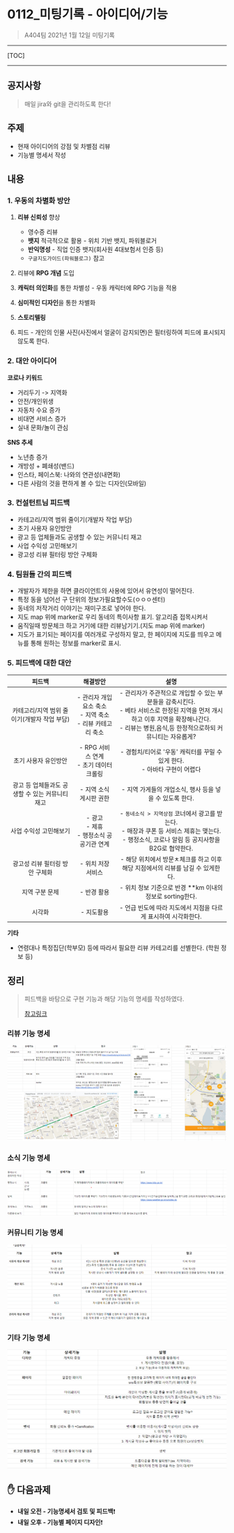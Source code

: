 # 0112_미팅기록 - 아이디어/기능

> A404팀 2021년 1월 12일 미팅기록

---

[TOC]

---



## 공지사항

> 매일 jira와 git을 관리하도록 한다!



## 주제

- 현재 아이디어의 강점 및 차별점 리뷰
- 기능별 명세서 작성



## 내용

### 1. 우동의 차별화 방안

1. **리뷰 신뢰성** 향상
   - 영수증 리뷰
   - **뱃지** 적극적으로 활용 - 위치 기반 뱃지, 파워블로거
   - **반익명성** - 직업 인증 뱃지(회사원 4대보험서 인증 등)
   - `구글지도가이드(파워블로그)` 참고

2. 리뷰에 **RPG 개념** 도입
3. **캐릭터 의인화**를 통한 차별성 - 우동 캐릭터에 RPG 기능을 적용
4. **심미적인 디자인**을 통한 차별화
5. **스토리텔링**
6. 피드 - 개인의 인물 사진(사진에서 얼굴이 감지되면)은 필터링하여 피드에 표시되지 않도록 한다.



### 2. 대안 아이디어

**코로나 키워드**

- 거리두기 -> 지역화
- 안전/개인위생
- 자동차 수요 증가
- 비대면 서비스 증가
- 실내 문화/놀이 관심



**SNS 추세**

- 노년층 증가
- 개방성 + 폐쇄성(밴드)
- 인스타, 페이스북: 나와의 연관성(내면화)
- 다른 사람의 것을 편하게 볼 수 있는 디자인(모바일)



### 3. 컨설턴트님 피드백

- 카테고리/지역 범위 줄이기(개발자 작업 부담)
- 초기 사용자 유인방안
- 광고 등 업체들과도 공생할 수 있는 커뮤니티 재고
- 사업 수익성 고민해보기
- 광고성 리뷰 필터링 방안 구체화



### 4. 팀원들 간의 피드백

- 개발자가 제한을 하면 클라이언트의 사용에 있어서 유연성이 떨어진다.
- 특정 동을 넘어선 구 단위의 정보가필요할수도(ㅇㅇㅇ센터)
- 동네의 저작거리 이야기는 재미구조로 넣어야 한다.
- 지도 map 위에 marker로 우리 동네의 특이사항 표기. 알고리즘 접목시켜서
- 움직일때 방문체크 하고 거기에 대한 리뷰남기기.(지도 map 위에 marker)
- 지도가 표기되는 페이지를 여러개로 구성하지 말고, 한 페이지에 지도를 띄우고 메뉴를 통해 원하는 정보를 marker로 표시.



### 5. 피드백에 대한 대안

|                     피드백                      |                           해결방안                           |                             설명                             |
| :---------------------------------------------: | :----------------------------------------------------------: | :----------------------------------------------------------: |
|   카테고리/지역 범위 줄이기(개발자 작업 부담)   | - 관리자 개입 요소 축소<br />- 지역 축소<br />- 리뷰 카테고리 축소 | - 관리자가 주관적으로 개입할 수 있는 부분들을 감축시킨다.<br />- 베타 서비스로 한정된 지역을 먼저 개시하고 이후 지역을 확장해나간다.<br />- 리뷰는 병원,음식,등 한정적으로하되 커뮤니티는 자유롭게? |
|              초기 사용자 유인방안               |         - RPG 서비스 연계<br />- 초기 데이터 크롤링          | - 경험치/티어로 '우동' 캐릭터를 꾸밀 수 있게 한다.<br />- 아바타 구현이 어렵다 |
| 광고 등 업체들과도 공생할 수 있는 커뮤니티 재고 |                   - 지역 소식 게시판 권한                    |   - 지역 가게들의 개업소식, 행사 등을 넣을 수 있도록 한다.   |
|             사업 수익성 고민해보기              |       - 광고<br />- 제휴<br />- 행정소식 공공기관 연계       | - `동네소식 > 지역상점` 코너에서 광고를 받는다.<br />- 매장과 쿠폰 등 서비스 제휴는 맺는다.<br />- 행정소식, 코로나 알림 등 공지사항을 B2G로 협약한다. |
|         광고성 리뷰 필터링 방안 구체화          |                      - 위치 저장 서비스                      | - 해당 위치에서 방문ㅊ체크를 하고 이후 해당 지점에서의 리뷰를 남길 수 있게한다. |
|                 지역 구분 문제                  |                         - 반경 활용                          |  - 위치 정보 기준으로 반경 **km 이내의 정보로 sorting한다.   |
|                     시각화                      |                          - 지도활용                          | - 언급 빈도에 따라 지도에서 지점을 다르게 표시하여 시각화한다. |

**기타**

- 연령대나 특정집단(학부모) 등에 따라서 필요한 리뷰 카테고리를 선별한다. (학원 정보 등)



## 정리

> 피드백을 바탕으로 구현 기능과 해당 기능의 명세를 작성하였다.
>
> [참고링크](https://docs.google.com/spreadsheets/d/1grVUxz6qSfn_2bLdnIeJrzDdRW30SrpIzh33N2PplIU/edit#gid=731007643)

### 리뷰 기능 명세

![Review Detail](img/0112_review_detail.png)



### 소식 기능 명세

![News Detail](img/0112_news_detail.png)

### 

### 커뮤니티 기능 명세

![Community Detail](img/0112_community_detail.png)



### 기타 기능 명세

![Others Detail](img/0112_others_detail.png)



## :hand: 다음과제

- **내일 오전 - 기능명세서 검토 및 피드백**:exclamation:
- **내일 오후 - 기능별 페이지 디자인**:exclamation:
